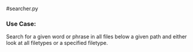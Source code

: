 #searcher.py

### Use Case:
Search for a given word or phrase in all files below a given path
and either look at all filetypes or a specified filetype.
